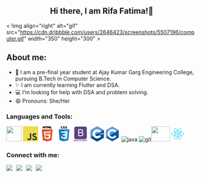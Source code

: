 <h2 align="center">Hi there, I am Rifa Fatima!👋</h2>

< !img align="right" alt="gif" src="https://cdn.dribbble.com/users/2646423/screenshots/5507196/computer.gif" width="350" height="300" >

## About me:
- 🏫 I am a pre-final year student at Ajay Kumar Garg Engineering College, pursuing B.Tech in Computer Science.
- ✨ I am currently learning Flutter and DSA. 
- 💻 I’m looking for help with DSA and problem solving.
- 😄 Pronouns: She/Her

### Languages and Tools:
<p align="left">
 <img height="40" width="40" src="https://www.vectorlogo.zone/logos/flutterio/flutterio-ar21.svg" />
 <img height="40" width="40" src="https://raw.githubusercontent.com/github/explore/80688e429a7d4ef2fca1e82350fe8e3517d3494d/topics/javascript/javascript.png" /> <img height="40" width="40" src="https://raw.githubusercontent.com/github/explore/80688e429a7d4ef2fca1e82350fe8e3517d3494d/topics/html/html.png" /> <img height="40" width="40" src="https://raw.githubusercontent.com/github/explore/80688e429a7d4ef2fca1e82350fe8e3517d3494d/topics/css/css.png" /> <img src="https://raw.githubusercontent.com/devicons/devicon/master/icons/bootstrap/bootstrap-plain-wordmark.svg" alt="bootstrap" width="40" height="40"/> 
<img height="40" width="40" src="https://raw.githubusercontent.com/github/explore/80688e429a7d4ef2fca1e82350fe8e3517d3494d/topics/cpp/cpp.png" /><img src="https://raw.githubusercontent.com/devicons/devicon/master/icons/c/c-original.svg" alt="c" width="40" height="40"/> 
 <img height="50" width="50" src="https://www.vectorlogo.zone/logos/java/java-vertical.svg" alt="java" />
 <img src="https://www.vectorlogo.zone/logos/git-scm/git-scm-icon.svg" alt="git" width="40" height="40"/><img height="40" width="50" src="https://www.php.net/images/logos/new-php-logo.svg" /><img height="40" width="40" src="https://raw.githubusercontent.com/github/explore/80688e429a7d4ef2fca1e82350fe8e3517d3494d/topics/react/react.png" />
</p>

 ### Connect with me:
<a href="https://www.linkedin.com/in/rifafatima/">
  <img align="left" width="26px" src="https://cdn.jsdelivr.net/npm/simple-icons@v3/icons/linkedin.svg"  />
</a>
<a href="https://twitter.com/rifatima23">
  <img align="left" width="26px" src="https://cdn.jsdelivr.net/npm/simple-icons@v3/icons/twitter.svg" />
</a>
<a href="mailto:rifafatima02@gmail.com">
  <img align="left" width="26px" src="https://cdn.jsdelivr.net/npm/simple-icons@v3/icons/gmail.svg" />
</a>
<a href="https://rifafatima02.medium.com/">
  <img align="left" width="26px" src="https://cdn.jsdelivr.net/npm/simple-icons@v3/icons/medium.svg" />
</a>
<br/>
